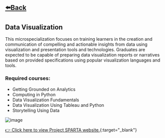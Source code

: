 ## [⬅️Back](./)
## Data Visualization
This microspecialization focuses on training learners in the creation and communication of compelling and actionable insights from data using visualization and presentation tools and technologies. Graduates are expected to be capable of preparing data visualization reports or narratives based on provided specifications using popular visualization languages and tools.

### Required courses:
- Getting Grounded on Analytics
- Computing in Python
- Data Visualization Fundamentals
- Data Visualization Using Tableau and Python
- Storytelling Using Data

![image](https://github.com/greatcyan/cyrus-baruc-data-analytics-portfolio/assets/95137493/4748da2c-ae7e-45bf-b977-e673e5082240)

[👉 Click here to view Project SPARTA website.](https://sparta.dap.edu.ph/){:target="_blank"}


